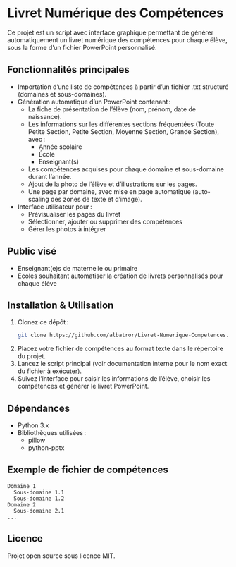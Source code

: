 # Livret Numérique des Compétences

Ce projet est un script avec interface graphique permettant de générer automatiquement un livret numérique des compétences pour chaque élève, sous la forme d’un fichier PowerPoint personnalisé.

## Fonctionnalités principales

- Importation d’une liste de compétences à partir d’un fichier .txt structuré (domaines et sous-domaines).
- Génération automatique d’un PowerPoint contenant :
  - La fiche de présentation de l’élève (nom, prénom, date de naissance).
  - Les informations sur les différentes sections fréquentées (Toute Petite Section, Petite Section, Moyenne Section, Grande Section), avec :
    - Année scolaire
    - École
    - Enseignant(s)
  - Les compétences acquises pour chaque domaine et sous-domaine durant l’année.
  - Ajout de la photo de l’élève et d’illustrations sur les pages.
  - Une page par domaine, avec mise en page automatique (auto-scaling des zones de texte et d’image).
- Interface utilisateur pour :
  - Prévisualiser les pages du livret
  - Sélectionner, ajouter ou supprimer des compétences
  - Gérer les photos à intégrer

## Public visé

- Enseignant(e)s de maternelle ou primaire
- Écoles souhaitant automatiser la création de livrets personnalisés pour chaque élève

## Installation & Utilisation

1. Clonez ce dépôt :
   ```bash
   git clone https://github.com/albatror/Livret-Numerique-Competences.git
   ```
2. Placez votre fichier de compétences au format texte dans le répertoire du projet.
3. Lancez le script principal (voir documentation interne pour le nom exact du fichier à exécuter).
4. Suivez l’interface pour saisir les informations de l’élève, choisir les compétences et générer le livret PowerPoint.

## Dépendances

- Python 3.x
- Bibliothèques utilisées :
    - pillow
    - python-pptx

## Exemple de fichier de compétences

```
Domaine 1
  Sous-domaine 1.1
  Sous-domaine 1.2
Domaine 2
  Sous-domaine 2.1
...
```

## Licence

Projet open source sous licence MIT.
